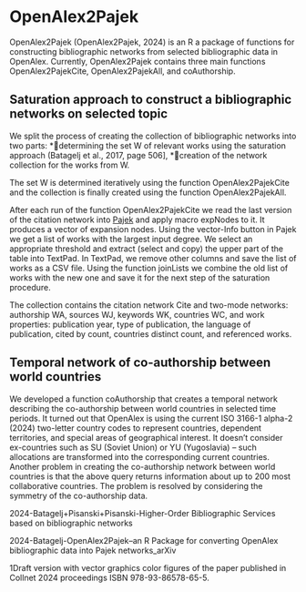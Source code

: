 # OpenAlex2Pajek

OpenAlex2Pajek (OpenAlex2Pajek, 2024) is an R a package of functions for constructing bibliographic networks from selected bibliographic data in OpenAlex. Currently, OpenAlex2Pajek contains three main functions OpenAlex2PajekCite, OpenAlex2PajekAll, and coAuthorship.

## Saturation approach to construct a bibliographic networks on selected topic

We split the process of creating the collection of bibliographic networks into two parts:
*determining the set W of relevant works using the saturation approach (Batagelj et al., 2017, page 506],
*creation of the network collection for the works from W.

The set W is determined iteratively using the function OpenAlex2PajekCite and the collection is finally created using the function OpenAlex2PajekAll.

After each run of the function OpenAlex2PajekCite we read the last version of the citation network into [Pajek](https://core-prod.cambridgecore.org/core/books/exploratory-social-network-analysis-with-pajek/6F8EE2512CB7C6D233DB2DAC3886D4F5) and apply macro expNodes to it. It produces a vector of expansion nodes. Using the vector-Info button in Pajek we get a list of works with the largest input degree. We select an appropriate threshold and extract (select and copy) the upper part of the table into TextPad. In TextPad, we remove other columns and save the list of works as a CSV file. Using the function joinLists we combine the old list of works with the new one and save it for the next step of the saturation procedure.

The collection contains the citation network Cite and two-mode networks: authorship WA, sources WJ, keywords WK, countries WC, and work properties: publication year, type of publication, the language of publication, cited by count, countries distinct count, and referenced works.

## Temporal network of co-authorship between world countries

We developed a function coAuthorship that creates a temporal network describing the co-authorship between world countries in selected time periods. It turned out that OpenAlex is using the current ISO 3166-1 alpha-2 (2024) two-letter country codes to represent countries, dependent territories, and special areas of geographical interest. It doesn’t consider ex-countries such as SU (Soviet Union) or YU (Yugoslavia) – such allocations are transformed into the corresponding current countries. Another problem in creating the co-authorship network between world countries is that the above query returns information about up to 200 most collaborative countries. The problem is resolved by considering the symmetry of the co-authorship data.

2024-Batagelj+Pisanski+Pisanski-Higher-Order Bibliographic Services based on bibliographic networks

2024-Batagelj-OpenAlex2Pajek–an R Package for converting OpenAlex bibliographic data into Pajek networks_arXiv

1Draft version with vector graphics color figures of the paper published in Collnet 2024 proceedings ISBN 978-93-86578-65-5.



